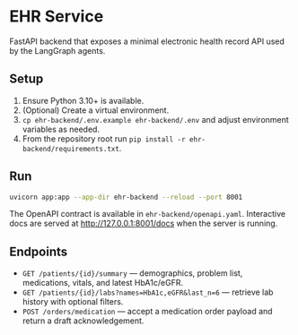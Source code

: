 # EHR Service

FastAPI backend that exposes a minimal electronic health record API used by the LangGraph agents.

## Setup
1. Ensure Python 3.10+ is available.
2. (Optional) Create a virtual environment.
3. `cp ehr-backend/.env.example ehr-backend/.env` and adjust environment variables as needed.
4. From the repository root run `pip install -r ehr-backend/requirements.txt`.

## Run
```bash
uvicorn app:app --app-dir ehr-backend --reload --port 8001
```

The OpenAPI contract is available in `ehr-backend/openapi.yaml`. Interactive docs are served at <http://127.0.0.1:8001/docs> when the server is running.

## Endpoints
- `GET /patients/{id}/summary` — demographics, problem list, medications, vitals, and latest HbA1c/eGFR.
- `GET /patients/{id}/labs?names=HbA1c,eGFR&last_n=6` — retrieve lab history with optional filters.
- `POST /orders/medication` — accept a medication order payload and return a draft acknowledgement.
